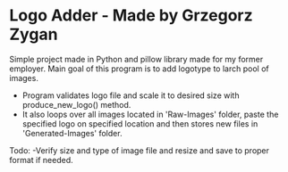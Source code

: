 # Logo Adder - Made by Grzegorz Zygan

Simple project made in Python and pillow library made for my former employer.
Main goal of this program is to add logotype to larch pool of images.

- Program validates logo file and scale it to desired size with produce_new_logo() method.
- It also loops over all images located in 'Raw-Images' folder, paste the specified logo on specified location and then stores new files in 'Generated-Images' folder.

Todo:
-Verify size and type of image file and resize and save to proper format if needed.